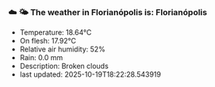 ### ☁️ 🌤️  The weather in Florianópolis is: Florianópolis

- Temperature: 18.64°C
- On flesh: 17.92°C
- Relative air humidity: 52%
- Rain: 0.0 mm
- Description: Broken clouds
- last updated: 2025-10-19T18:22:28.543919
